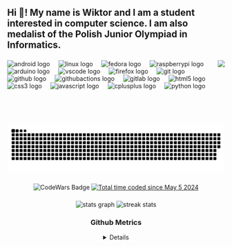 <h2 align="left">Hi 👋! My name is Wiktor and I am a student interested in computer science. I am also medalist of the Polish Junior Olympiad in Informatics.</h2>

###

<img align="right" height="150" src="https://github.com/spageektti.png"  />

###

<div align="left">
  <img src="https://cdn.jsdelivr.net/gh/devicons/devicon/icons/android/android-original.svg" height="30" alt="android logo"  />
  <img width="12" />
  <img src="https://cdn.jsdelivr.net/gh/devicons/devicon/icons/linux/linux-original.svg" height="30" alt="linux logo"  />
  <img width="12" />
  <img src="https://cdn.jsdelivr.net/gh/devicons/devicon/icons/fedora/fedora-original.svg" height="30" alt="fedora logo"  />
  <img width="12" />
  <img src="https://cdn.jsdelivr.net/gh/devicons/devicon/icons/raspberrypi/raspberrypi-original.svg" height="30" alt="raspberrypi logo"  />
  <img width="12" />
  <img src="https://cdn.jsdelivr.net/gh/devicons/devicon/icons/arduino/arduino-original.svg" height="30" alt="arduino logo"  />
  <img width="12" />
  <img src="https://cdn.jsdelivr.net/gh/devicons/devicon/icons/vscode/vscode-original.svg" height="30" alt="vscode logo"  />
  <img width="12" />
  <img src="https://cdn.jsdelivr.net/gh/devicons/devicon/icons/firefox/firefox-plain.svg" height="30" alt="firefox logo"  />
  <img width="12" />
  <img src="https://cdn.jsdelivr.net/gh/devicons/devicon/icons/git/git-original.svg" height="30" alt="git logo"  />
  <img width="12" />
  <img src="https://skillicons.dev/icons?i=github" height="30" alt="github logo"  />
  <img width="12" />
  <img src="https://cdn.simpleicons.org/githubactions/2088FF" height="30" alt="githubactions logo"  />
  <img width="12" />
  <img src="https://cdn.jsdelivr.net/gh/devicons/devicon/icons/gitlab/gitlab-original.svg" height="30" alt="gitlab logo"  />
  <img width="12" />
  <img src="https://cdn.jsdelivr.net/gh/devicons/devicon/icons/html5/html5-original.svg" height="30" alt="html5 logo"  />
  <img width="12" />
  <img src="https://cdn.jsdelivr.net/gh/devicons/devicon/icons/css3/css3-original.svg" height="30" alt="css3 logo"  />
  <img width="12" />
  <img src="https://cdn.jsdelivr.net/gh/devicons/devicon/icons/javascript/javascript-original.svg" height="30" alt="javascript logo"  />
  <img width="12" />
  <img src="https://cdn.jsdelivr.net/gh/devicons/devicon/icons/cplusplus/cplusplus-original.svg" height="30" alt="cplusplus logo"  />
  <img width="12" />
  <img src="https://cdn.jsdelivr.net/gh/devicons/devicon/icons/python/python-original.svg" height="30" alt="python logo"  />
</div>

###

<br clear="both">

<img src="https://raw.githubusercontent.com/spageektti/spageektti/output/snake.svg" alt="Snake animation" />

###

<div align="center">
  <img src="https://www.codewars.com/users/spageektti/badges/small" alt="CodeWars Badge" />
  <a href="https://wakatime.com/@206d62f7-cde2-42eb-b0b0-ec81f24ba3db"><img src="https://wakatime.com/badge/user/206d62f7-cde2-42eb-b0b0-ec81f24ba3db.svg" alt="Total time coded since May 5 2024" /></a>
  
###
  
  <img src="https://gh-stats.spageektti.cc/api?username=spageektti&hide_title=false&hide_rank=false&show_icons=true&include_all_commits=true&count_private=true&disable_animations=false&theme=vue-dark&locale=en&hide_border=false&show=reviews%2Cdiscussions_started%2Cdiscussions_answered%2Cprs_merged%2Cprs_merged_percentage" alt="stats graph"  />
  <img src="https://gh-streak.spageektti.cc/?user=spageektti&theme=vue-dark&hide_border=false" alt="streak stats" />

### Github Metrics

<details>
  <img src="https://raw.githubusercontent.com/spageektti/spageektti/main/github-metrics.svg" alt="Github Metrics" />
</details>

###
